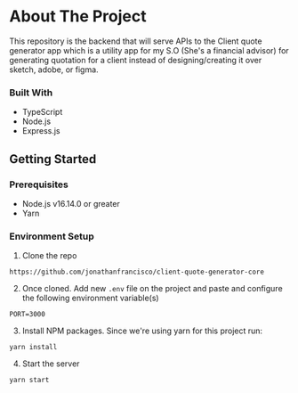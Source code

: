# About The Project

This repository is the backend that will serve APIs to the Client quote generator app which is a utility app for my S.O (She's a financial advisor) for generating quotation for a client instead of designing/creating it over sketch, adobe, or figma.

### Built With

- TypeScript
- Node.js
- Express.js

## Getting Started

### Prerequisites

- Node.js v16.14.0 or greater
- Yarn

### Environment Setup

1. Clone the repo

```
https://github.com/jonathanfrancisco/client-quote-generator-core
```

2. Once cloned. Add new `.env` file on the project and paste and configure the following environment variable(s)

```
PORT=3000
```

3. Install NPM packages. Since we're using yarn for this project run:

```
yarn install
```

4. Start the server

```
yarn start
```
